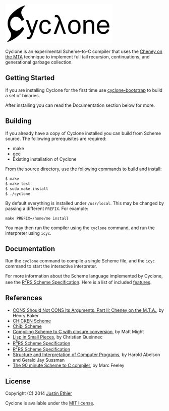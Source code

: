 [<img src="docs/images/cyclone-logo-03-header.png" alt="cyclone-scheme">](http://justinethier.github.com/cyclone)

Cyclone is an experimental Scheme-to-C compiler that uses the [Cheney on the MTA](http://www.pipeline.com/~hbaker1/CheneyMTA.html) technique to implement full tail recursion, continuations, and generational garbage collection.

Getting Started
---------------

If you are installing Cyclone for the first time use [cyclone-bootstrap](https://github.com/justinethier/cyclone-bootstrap) to build a set of binaries. 

After installing you can read the Documentation section below for more.

Building
------------

If you already have a copy of Cyclone installed you can build from Scheme source. The following prerequisites are required:

- make
- gcc
- Existing installation of Cyclone

From the source directory, use the following commands to build and install:

    $ make
    $ make test
    $ sudo make install
    $ ./cyclone
    
By default everything is installed under `/usr/local`. This may be changed by passing a different `PREFIX`. For example:

    make PREFIX=/home/me install

You may then run the compiler using the `cyclone` command, and run the interpreter using `icyc`.

Documentation
-------------

Run the `cyclone` command to compile a single Scheme file, and the `icyc` command to start the interactive interpreter.

For more information about the Scheme language implemented by Cyclone, see the [R<sup>7</sup>RS Scheme Specification](http://trac.sacrideo.us/wg/wiki). Here is a list of included [features](FEATURES.md).

References
----------

- [CONS Should Not CONS Its Arguments, Part II: Cheney on the M.T.A.](http://www.pipeline.com/~hbaker1/CheneyMTA.html), by Henry Baker
- [CHICKEN Scheme](http://www.call-cc.org/)
- [Chibi Scheme](https://github.com/ashinn/chibi-scheme)
- [Compiling Scheme to C with closure conversion](http://matt.might.net/articles/compiling-scheme-to-c/), by Matt Might
- [Lisp in Small Pieces](http://pagesperso-systeme.lip6.fr/Christian.Queinnec/WWW/LiSP.html), by Christian Queinnec
- [R<sup>5</sup>RS Scheme Specification](http://www.schemers.org/Documents/Standards/R5RS/HTML/)
- [R<sup>7</sup>RS Scheme Specification](http://trac.sacrideo.us/wg/wiki)
- [Structure and Interpretation of Computer Programs](https://mitpress.mit.edu/sicp/full-text/book/book.html), by Harold Abelson and Gerald Jay Sussman
- [The 90 minute Scheme to C compiler](http://churchturing.org/y/90-min-scc.pdf), by Marc Feeley

License
-------
Copyright (C) 2014 [Justin Ethier](http://github.com/justinethier)

Cyclone is available under the [MIT license](http://www.opensource.org/licenses/mit-license.php).
